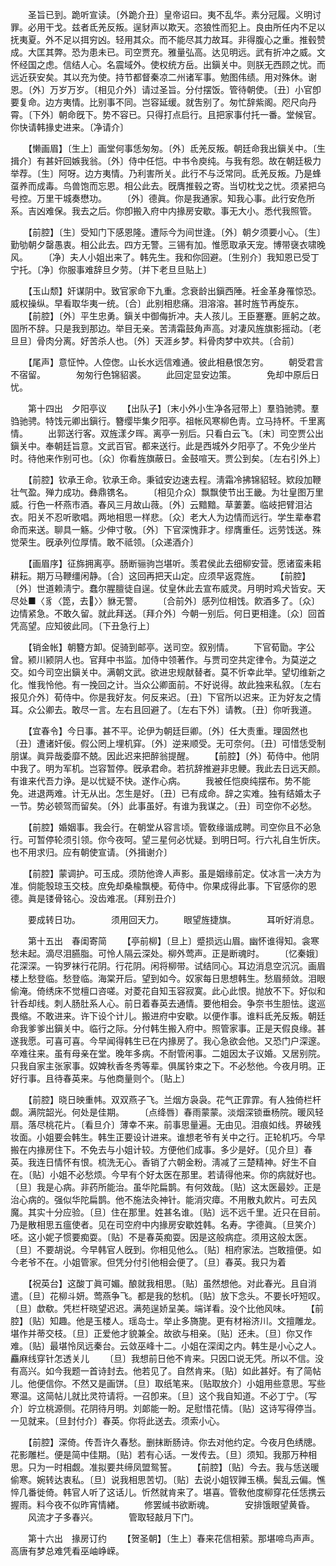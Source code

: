 <!-- { "loadSidebar": true } -->
　　圣旨已到。跪听宣读。〔外跪介丑〕皇帝诏曰。夷不乱华。素分冠履。义明讨罪。必用干戈。兹者氐羌反叛。逞豺声以欺天。恣狼性而犯上。良由所任内不足以抚夷夏。外不足以挕穷凶。轻用其众。而不能尽其力故耳。非得腹心之重。推毂赞成。大匡其弊。恐为患未已。司空贾充。雅量弘高。达见明远。武有折冲之威。文怀经国之虑。信结人心。名震域外。使权统方岳。出鎭关中。则朕无西顾之忧。而远近获安矣。其以充为使。持节都督秦凉二州诸军事。勉图伟绩。用对殊休。谢恩。〔外〕万岁万岁。〔相见介外〕请过圣旨。分付摆饭。管待朝使。〔丑〕小官卽要复命。边方夷情。比别事不同。岂容延缓。就吿别了。匆忙辞紫阁。咫尺向丹霄。〔下外〕朝命旣下。势不容已。只得打点启行。且把家事付托一番。堂候官。你快请韩掾史进来。〔净请介〕 

　　【懒画眉】〔生上〕画堂何事恁匆匆。〔外〕氐羌反叛。朝廷命我出鎭关中。〔生揖介〕有甚奸回嫉我翁。〔外〕侍中任恺。中书令庾纯。与我有怨。故在朝廷极力举荐。〔生〕阿呀。边方夷情。乃利害所关。此行不与泛常同。氐羌反叛。乃是蜂虿养而成毒。鸟兽饱而忘恩。相公此去。旣膺推毂之寄。当切枕戈之忧。须紧把乌号控。万里干城奏懋功。 
　　〔外〕德眞。你是我通家。知我心事。此行安危所系。吉凶难保。我去之后。你卽搬入府中内掾房安歇。事无大小。悉代我照管。 

　　【前腔】〔生〕受知门下感恩隆。遭际今为间世逢。〔外〕朝夕须要小心。〔生〕勤劬朝夕罄愚衷。相公此去。四方无警。三锡有加。惟愿取承天宠。博带襃衣啸晚风。 
　　〔净〕夫人小姐出来了。韩先生。我和你回避。〔生别介〕我知恩已受丁宁托。〔净〕你服事难辞旦夕劳。〔并下老旦旦贴上〕 

　　【玉山颓】奸谋阴中。致官家命下九重。念衰龄出鎭西陲。衽金革身罹惊恐。威权操纵。早看取华夷一统。〔合〕此别相悲痛。泪溶溶。甚时旌节再旋东。 
　　【前腔】〔外〕平生忠勇。鎭关中御侮折冲。夫人孩儿。王臣蹇蹇。匪躬之故。固所不辞。只是我到那边。举目无亲。苦淸霜鼓角声高。对凄风旌旗影摇动。〔老旦旦〕骨肉分离。好苦杀人也。〔外〕天涯乡梦。料骨肉梦中欢共。〔合前〕 

　　【尾声】意怔忡。人倥偬。山长水远信难通。彼此相悬恨怎穷。 
　　朝受君言不宿留。　　　　匆匆行色锦貂裘。 
　　此回定显安边策。　　　　免却中原后日忧。 

　　第十四出　夕阳亭议 
　　【出队子】〔末小外小生净各冠带上〕羣驺驰骋。羣驺驰骋。特饯元卿出鎭行。簪缨毕集夕阳亭。祖帐风寒柳色靑。立马持杯。千里离情。 
　　出郭送行客。双旌漾夕晖。离亭一别后。只看白云飞。〔末〕司空贾公出鎭关中。奉朝廷旨意。文武百官。都来送行。此是西城外夕阳亭了。不免少坐片时。待他来作别可也。〔众〕你看旌旗蔽日。金鼓喧天。贾公到矣。〔左右引外上〕 

　　【前腔】钦承王命。钦承王命。秉钺安边速去程。淸霜冷拂锦貂轻。欵段加鞭壮气盈。殚力成功。彝鼎镌名。 
　　〔相见介众〕飘飘使节出王畿。为壮皇图万里威。行色一杯燕市酒。春风三月故山薇。〔外〕云黯黯。草萋萋。临岐把臂泪沾衣。阳关不忍听歌唱。两地相思一样悲。〔众〕老大人为边情而远行。学生辈奉君命而来送。聊具一觞。少伸寸敬。〔外〕下官深愧菲才。缪膺重任。远劳饯送。殊觉荣生。旣承列位厚情。敢不祗领。〔众递酒介〕 

　　【画眉序】征旆拥离亭。肠断骊驹岂堪听。羡君侯此去细柳安营。愿诸蛮耒耜耕耘。期万马鞭缰闲静。〔合〕这回再把天山定。应须早返霓旌。 
　　【前腔】〔外〕世道赖淸宁。蠢尔腥膻徒自逞。仗皇休此去宣布威灵。月明时鸡犬皆安。天尽处■〈豸〈箆，去〉〉貅无警。 
　　〔合前外〕感列位相饯。飮酒多了。〔众〕边情紧急。不敢久留。就此拜送。〔拜介外〕今朝一别后。何日更相逢。〔众〕回首凭高望。应知彼此同。〔下丑急行上〕 

　　【销金帐】朝簪方卸。促骑到邮亭。送司空。叙别情。 
　　下官荀勖。字公曾。颍川颍阴人也。官拜中书监。加侍中领著作。与贾司空共定律令。为莫逆之交。如今司空出鎭关中。满朝文武。欲进忠规献替者。莫不忻幸此举。望切维新之化。惟我怜他。有一挽回之计。当众公卿面前。不好说得。故此独来私叙。〔左右报见介外〕荀侍中。你是我好友。何反来迟。〔丑〕下官所以迟来。正为好友之情耳。众公卿去。敢尽一言。左右且回避了。〔左右下外〕请教。〔丑〕你听我道。 

　　【宜春令】今日事。甚不平。论伊为朝廷巨卿。〔外〕任大责重。理固然也〔丑〕遭诸奸佞。假公罔上埋机穽。〔外〕逆来顺受。无可奈何。〔丑〕可惜恁受制朋谋。眞异哉委靡不兢。因此迟来把醉翁提醒。 
　　【前腔】〔外〕荀侍中。他阴中我了。明为军机。岂容暂停。旣承君命。若抗辞推避非忠鲠。我此去日远天颜。有谁来代吾力诤。是以忧疑不快。遂作心病。 
　　我被任恺庾纯摆布。势不能免。进退两难。计无从出。怎生是好。〔丑〕已有成命。辞之实难。独有结婚太子一节。势必顿驾而留矣。〔外〕此事虽好。有谁为我谋之。〔丑〕司空你不必愁。 

　　【前腔】婚姻事。我会行。在朝堂从容言顷。管敎缘谐成聘。司空你且不必急行。可暂停轮须引领。你今夜呵。望三星何必忧疑。到明日呵。行六礼自生忻庆。也不用求归。应有朝使宣请。〔外揖谢介〕 

　　【前腔】蒙调护。可玉成。须防他谗人声影。虽是姻缘前定。仗冰言一决方为准。倘能彀琼玉交枝。庶免却桑楡飘梗。荀侍中。你果成得此事。下官感你的恩德。眞是镂骨铭心。没齿难冺。〔拜别丑介〕 

　　要成转日功。　　　　须用回天力。 
　　眼望旌捷旗。　　　　耳听好消息。 

　　第十五出　春闺寄简 
　　【亭前柳】〔旦上〕蹙损远山眉。幽怀谁得知。衾寒愁未起。滴尽泪臙脂。可怜人隔云深处。柳外莺声。正是断魂时。 
　　〔忆秦娥〕花深深。一钩罗袜行花阴。行花阴。闲将柳带。试结同心。耳边消息空沉沉。画眉楼上愁登临。愁登临。海棠开后。望到如今。奴家每日思想韩生。愁眉频敛。泪眼偷淹。倚绣床不觉檀口咨嗟。对菱花自知玉容寂寞。此心此恨。抛放不下。好似和针呑却线。刺人肠肚系人心。前日着春英去通情。要他相会。争奈书生胆怯。逡巡畏缩。不敢进来。许下设个计儿。搬进府中安歇。以便作事。谁料氐羌反叛。朝廷命我爹爹出鎭关中。临行之际。分付韩生搬入府中。照管家事。正是天假良缘。甚遂我愿。可喜可喜。今早闻得韩生已在内掾房了。我心急欲会他。又恐门户深邃。卒难往来。虽有母亲在堂。晚年多病。不耐管闲事。二姐因太子议婚。又居别院。只我自家主张家事。奴婢秋香冬秀等辈。俱属钤束之下。不必愁他。今夜月明。正好行事。且待春英来。与他商量则个。〔贴上〕 

　　【前腔】晓日映重帏。双双燕子飞。兰烟方袅袅。花气正霏霏。有人独倚栏杆觑。满院韶光。何处是佳期。 
　　〔点绛唇〕春雨蒙蒙。淡烟深锁垂杨院。暖风轻扇。落尽桃花片。〔看旦介〕薄幸不来。前事思量遍。无由见。泪痕如线。界破残妆面。小姐要会韩生。韩生正要设计进来。谁想老爷有关中之行。正轮机巧。今早搬在内掾房住下。不免去与小姐计较。方便他们成事。多少是好。〔见介旦〕春英。我连日情怀有恨。梳洗无心。香销了六朝金粉。淸减了三楚精神。好生不自在。〔贴〕小姐不必愁烦。今早有个好太医在那里。若请得他来。你的病就好也。〔旦〕我是心病。非药所能治。虽华陀扁鹊。有何效哉。〔贴〕这太医最妙。正是治心病的。强似华陀扁鹊。他不施法灸神针。能消灾瘴。不用散丸飮片。可去风魔。其实十分应验。〔旦〕住在那里。姓甚名谁。〔贴〕远不远千里。近只在目前。乃是散相思五瘟使者。见在司空府中内掾房安歇姓韩。名寿。字德眞。〔旦笑介〕呸。这小妮子惯要痴耍。〔贴〕不是春英痴耍。因是这般病症。须用这般太医。〔旦〕不要胡说。今早韩官人旣到。你相见他么。〔贴〕相府家法。岂敢擅便。如今老爷不在。小姐管家。但凭分付引他相会便了。〔旦〕春英。我只为着 

　　【祝英台】这酸丁眞可媚。酿就我相思。〔贴〕虽然想他。对此春光。且自消遣。〔旦〕花柳斗妍。莺燕争飞。都是我的愁机。〔贴〕放下念头。不要长吁短叹。〔旦〕歔欷。凭栏杆晓望迟迟。满苑逞娇呈美。端详看。没个比他风味。 
　　【前腔】〔贴〕知趣。他是玉楼人。瑶岛士。举止多旖旎。更有材裕济川。文擅雕龙。堪作并蒂交枝。〔旦〕正爱他才貌兼全。故欲与相亲。〔贴〕还未。〔旦〕你又作难。〔贴〕最堪怜凤远秦台。云敛巫峰十二。小姐在深闺之内。韩生是小心之人。麤麻线穿针怎透关儿 
　　〔旦〕我想前日他不肯来。只因口说无凭。所以不信。没有高兴。如今我题一首诗封去。他若见了。自然肯来。〔贴〕如此甚好。有了简帖儿。他便信你。不然又是画饼。〔旦〕取纸笔来。〔贴取放介〕小姐用些意思。写些寒温。这简帖儿就比灵符请将。一召卽来。〔旦〕这个我自知道。不必丁宁。〔写介〕竚立桃源侧。花阴待月明。刘郞能一盼。足慰惜花情。〔贴〕这诗写得停当。一见就来。〔旦封付介〕春英。你将此送去。须索小心。 

　　【前腔】深倚。传吾许久春愁。删抹断肠诗。你去对他约定。今夜月色绣牕。花影雕栏。便是简中佳期。〔贴〕若有心话。一发传去。〔旦〕须知。我那万种相思。只为一时相觑。准拟要共缔凤盟鸳誓。 
　　【前腔】〔贴〕今去。我与恁送暖偷寒。婉转达衷私。〔旦〕说我相思苦切。〔贴〕去说小姐钗亸玉横。鬓乱云偏。憔悴几番徙倚。韩官人听了这话儿。忻然就肯来了。堪喜。管敎他度柳穿花任恁携云握雨。料今夜不似昨宵情緖。 
　　修罢缄书欲断魂。　　　　安排饿眼望黄昏。 
　　风流才子多春兴。　　　　管取轻敲月下门。 

　　第十六出　掾房订约 
　　【贺圣朝】〔生上〕春来花信相萦。那堪啼鸟声声。高唐有梦总难凭看巫岫峥嵘。 

